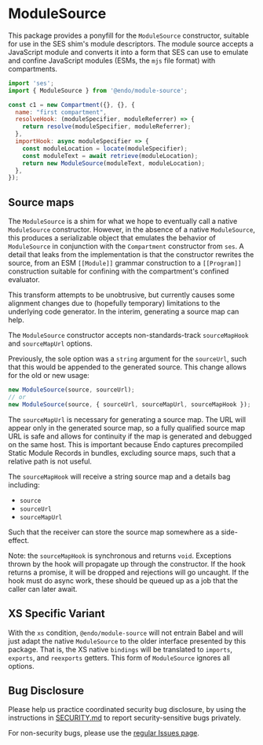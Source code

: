 # ModuleSource

This package provides a ponyfill for the `ModuleSource` constructor, suitable
for use in the SES shim's module descriptors.
The module source accepts a JavaScript module and converts it into
a form that SES can use to emulate and confine JavaScript modules (ESMs, the
`mjs` file format) with compartments.

```js
import 'ses';
import { ModuleSource } from '@endo/module-source';

const c1 = new Compartment({}, {}, {
  name: "first compartment",
  resolveHook: (moduleSpecifier, moduleReferrer) => {
    return resolve(moduleSpecifier, moduleReferrer);
  },
  importHook: async moduleSpecifier => {
    const moduleLocation = locate(moduleSpecifier);
    const moduleText = await retrieve(moduleLocation);
    return new ModuleSource(moduleText, moduleLocation);
  },
});
```

## Source maps

The `ModuleSource` is a shim for what we hope to eventually call a native
`ModuleSource` constructor.
However, in the absence of a native `ModuleSource`, this produces a
serializable object that emulates the behavior of `ModuleSource` in conjunction
with the `Compartment` constructor from `ses`.
A detail that leaks from the implementation is that the constructor rewrites
the source, from an ESM `[[Module]]` grammar construction to a `[[Program]]`
construction suitable for confining with the compartment's confined evaluator.

This transform attempts to be unobtrusive, but currently causes some alignment
changes due to (hopefully temporary) limitations to the underlying code
generator.
In the interim, generating a source map can help.

The `ModuleSource` constructor accepts non-standards-track
`sourceMapHook` and `sourceMapUrl` options.

Previously, the sole option was a `string` argument for the `sourceUrl`, such
that this would be appended to the generated source.
This change allows for the old or new usage:

```js
new ModuleSource(source, sourceUrl);
// or
new ModuleSource(source, { sourceUrl, sourceMapUrl, sourceMapHook });
```

The `sourceMapUrl` is necessary for generating a source map.
The URL will appear only in the generated source map, so a fully qualified
source map URL is safe and allows for continuity if the map is generated and
debugged on the same host.
This is important because Endo captures precompiled Static Module Records in
bundles, excluding source maps, such that a relative path is not useful.

The `sourceMapHook` will receive a string source map and a details bag
including:

- `source`
- `sourceUrl`
- `sourceMapUrl`

Such that the receiver can store the source map somewhere as a side-effect.

Note: the `sourceMapHook` is synchronous and returns `void`.
Exceptions thrown by the hook will propagate up through the constructor.  If
the hook returns a promise, it will be dropped and rejections will go uncaught.
If the hook must do async work, these should be queued up as a job that the
caller can later await.

## XS Specific Variant

With the `xs` condition, `@endo/module-source` will not entrain Babel and will
just adapt the native `ModuleSource` to the older interface presented by this
package.
That is, the XS native `bindings` will be translated to `imports`, `exports`,
and `reexports` getters.
This form of `ModuleSource` ignores all options.

## Bug Disclosure

Please help us practice coordinated security bug disclosure, by using the
instructions in
[SECURITY.md](https://github.com/endojs/endo/blob/master/packages/ses/SECURITY.md)
to report security-sensitive bugs privately.

For non-security bugs, please use the [regular Issues
page](https://github.com/endojs/endo/issues).
